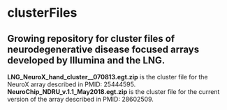 # clusterFiles
## Growing repository for cluster files of neurodegenerative disease focused arrays developed by Illumina and the LNG.  
**LNG_NeuroX_hand_cluster__070813.egt.zip** is the cluster file for the NeuroX array described in PMID: 25444595.  **NeuroChip_NDRU_v.1.1_May2018.egt.zip** is the cluster file for the current version of the array described in PMID: 28602509.
